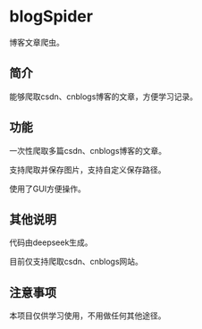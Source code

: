 # blogSpider

博客文章爬虫。

## 简介 

能够爬取csdn、cnblogs博客的文章，方便学习记录。

## 功能

一次性爬取多篇csdn、cnblogs博客的文章。

支持爬取并保存图片，支持自定义保存路径。

使用了GUI方便操作。

## 其他说明

代码由deepseek生成。

目前仅支持爬取csdn、cnblogs网站。

## 注意事项

本项目仅供学习使用，不用做任何其他途径。